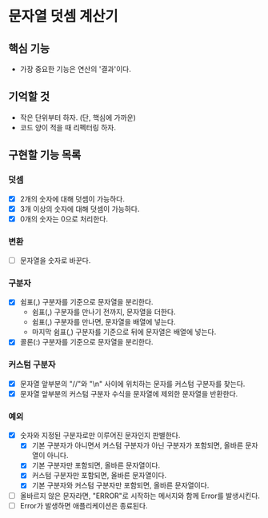 # 문자열 덧셈 계산기

## 핵심 기능

- 가장 중요한 기능은 연산의 '결과'이다.

## 기억할 것

- 작은 단위부터 하자. (단, 핵심에 가까운)
- 코드 양이 적을 때 리펙터링 하자.

## 구현할 기능 목록

### 덧셈

- [x] 2개의 숫자에 대해 덧셈이 가능하다.
- [x] 3개 이상의 숫자에 대해 덧셈이 가능하다.
- [x] 0개의 숫자는 0으로 처리한다.

### 변환

- [ ] 문자열을 숫자로 바꾼다.

### 구분자

- [x] 쉼표(,) 구분자를 기준으로 문자열을 분리한다.
  - 쉼표(,) 구분자를 만나기 전까지, 문자열을 더한다.
  - 쉼표(,) 구분자를 만나면, 문자열을 배열에 넣는다.
  - 마지막 쉼표(,) 구분자를 기준으로 뒤에 문자열은 배열에 넣는다.
- [x] 콜론(:) 구분자를 기준으로 문자열을 분리한다.

### 커스텀 구분자

- [x] 문자열 앞부분의 "//"와 "\n" 사이에 위치하는 문자를 커스텀 구분자를 찾는다.
- [x] 문자열 앞부분의 커스텀 구분자 수식을 문자열에 제외한 문자열을 반환한다.

### 예외

- [x] 숫자와 지정된 구분자로만 이루어진 문자인지 판별한다.
  - [x] 기본 구분자가 아니면서 커스텀 구분자가 아닌 구분자가 포함되면, 올바른 문자열이 아니다.
  - [x] 기본 구분자만 포함되면, 올바른 문자열이다.
  - [x] 커스텀 구분자만 포함되면, 올바른 문자열이다.
  - [x] 기본 구분자와 커스텀 구분자만 포함되면, 올바른 문자열이다.
- [ ] 올바르지 않은 문자라면, "ERROR"로 시작하는 메서지와 함께 Error를 발생시킨다.
- [ ] Error가 발생하면 애플리케이션은 종료된다.

